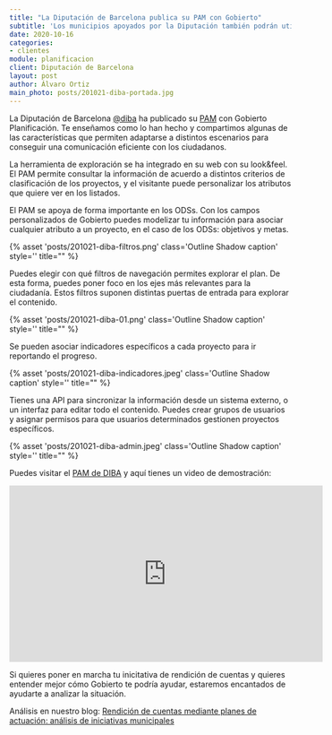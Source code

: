 ```yaml
---
title: "La Diputación de Barcelona publica su PAM con Gobierto"
subtitle: 'Los municipios apoyados por la Diputación también podrán utilizarlo'
date: 2020-10-16
categories:
- clientes
module: planificacion
client: Diputación de Barcelona
layout: post
author: Álvaro Ortiz
main_photo: posts/201021-diba-portada.jpg
---
```


La Diputación de Barcelona [@diba](https://twitter.com/diba) ha publicado su [PAM](https://pam.diba.cat) con Gobierto Planificación. Te enseñamos como lo han hecho y compartimos algunas de las características que permiten adaptarse a distintos escenarios para conseguir una comunicación eficiente con los ciudadanos.

La herramienta de exploración se ha integrado en su web con su look&feel. El PAM permite consultar la información de acuerdo a distintos criterios de clasificación de los proyectos, y el visitante puede personalizar los atributos que quiere ver en los listados.

El PAM se apoya de forma importante en los ODSs. Con los campos personalizados de Gobierto puedes modelizar tu información para asociar cualquier atributo a un proyecto, en el caso de los ODSs: objetivos y metas.

{% asset 'posts/201021-diba-filtros.png' class='Outline Shadow caption' style='' title="" %}

Puedes elegir con qué filtros de navegación permites explorar el plan. De esta forma, puedes poner foco en los ejes más relevantes para la ciudadanía. Estos filtros suponen distintas puertas de entrada para explorar el contenido.

{% asset 'posts/201021-diba-01.png' class='Outline Shadow caption' style='' title="" %}

Se pueden asociar indicadores específicos a cada proyecto para ir reportando el progreso.

{% asset 'posts/201021-diba-indicadores.jpeg' class='Outline Shadow caption' style='' title="" %}

Tienes una API para sincronizar la información desde un sistema externo, o un interfaz para editar todo el contenido. Puedes crear grupos de usuarios y asignar permisos para que usuarios determinados gestionen proyectos específicos.

{% asset 'posts/201021-diba-admin.jpeg' class='Outline Shadow caption' style='' title="" %}

Puedes visitar el [PAM de DIBA](https://pam.diba.cat) y aquí tienes un video de demostración:

<div class="video_wrapper">
  <iframe width="560" height="315" src="https://www.youtube.com/embed/AHW0_rgKop0" frameborder="0" allow="accelerometer; autoplay; clipboard-write; encrypted-media; gyroscope; picture-in-picture" allowfullscreen></iframe>
</div>

Si quieres poner en marcha tu inicitativa de rendición de cuentas y quieres entender mejor cómo Gobierto te podría ayudar, estaremos encantados de ayudarte a analizar la situación. 

Análisis en nuestro blog: [Rendición de cuentas mediante planes de actuación: análisis de iniciativas municipales](/blog/20190610-analisis-rendicion-cuentas.html)